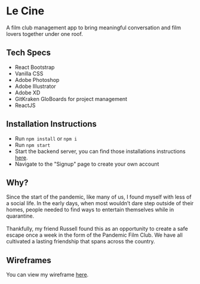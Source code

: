 <h1>Le Cine</h1>
A film club management app to bring meaningful conversation and film lovers together under one roof.

<h2>Tech Specs</h2>

- React Bootstrap
- Vanilla CSS
- Adobe Photoshop
- Adobe Illustrator
- Adobe XD
- GitKraken GloBoards for project management
- ReactJS

<h2>Installation Instructions</h2>

- Run `npm install` or `npm i`
- Run `npm start`
- Start the backend server, you can find those installations instructions <a href="https://github.com/abeciana1/le-cine-backend">here</a>.
- Navigate to the "Signup" page to create your own account

<h2>Why?</h2>
Since the start of the pandemic, like many of us, I found myself with less of a social life. In the early days, when most wouldn’t dare step outside of their homes, people needed to find ways to entertain themselves while in quarantine.
<br />
<br />
Thankfully, my friend Russell found this as an opportunity to create a safe escape once a week in the form of the Pandemic Film Club. We have all cultivated a lasting friendship that spans across the country.

<h2>Wireframes</h2>

You can view my wireframe <a href="https://xd.adobe.com/view/c347cd9b-3254-4f38-bb39-312baee02ed4-9614/screen/8fe553df-8f31-49b9-bd79-18e607f57aaf?fullscreen">here</a>.